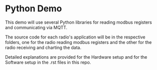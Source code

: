 Python Demo
===========

This demo will use several Python libraries for reading modbus registers and communicating via MQTT.

The source code for each radio's application will be in the respective folders, one for the radio reading modbus registers and the other for the radio receiving and charting the data.

Detailed explanations are provided for the Hardware setup and for the Software setup in the .rst files in this repo.
